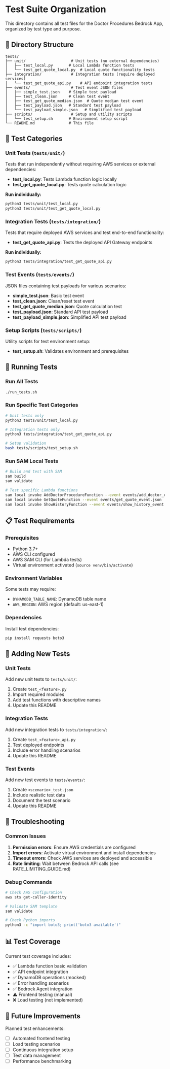 # Test Suite Organization

This directory contains all test files for the Doctor Procedures Bedrock App, organized by test type and purpose.

## 📁 Directory Structure

```
tests/
├── unit/                    # Unit tests (no external dependencies)
│   ├── test_local.py       # Local Lambda function tests
│   └── test_get_quote_local.py  # Local quote functionality tests
├── integration/             # Integration tests (require deployed services)
│   └── test_get_quote_api.py    # API endpoint integration tests
├── events/                  # Test event JSON files
│   ├── simple_test.json    # Simple test payload
│   ├── test_clean.json     # Clean test event
│   ├── test_get_quote_median.json  # Quote median test event
│   ├── test_payload.json   # Standard test payload
│   └── test_payload_simple.json   # Simplified test payload
├── scripts/                 # Setup and utility scripts
│   └── test_setup.sh       # Environment setup script
└── README.md               # This file
```

## 🧪 Test Categories

### Unit Tests (`tests/unit/`)
Tests that run independently without requiring AWS services or external dependencies:
- **test_local.py**: Tests Lambda function logic locally
- **test_get_quote_local.py**: Tests quote calculation logic

**Run individually:**
```bash
python3 tests/unit/test_local.py
python3 tests/unit/test_get_quote_local.py
```

### Integration Tests (`tests/integration/`)
Tests that require deployed AWS services and test end-to-end functionality:
- **test_get_quote_api.py**: Tests the deployed API Gateway endpoints

**Run individually:**
```bash
python3 tests/integration/test_get_quote_api.py
```

### Test Events (`tests/events/`)
JSON files containing test payloads for various scenarios:
- **simple_test.json**: Basic test event
- **test_clean.json**: Clean/reset test event
- **test_get_quote_median.json**: Quote calculation test
- **test_payload.json**: Standard API test payload
- **test_payload_simple.json**: Simplified API test payload

### Setup Scripts (`tests/scripts/`)
Utility scripts for test environment setup:
- **test_setup.sh**: Validates environment and prerequisites

## 🚀 Running Tests

### Run All Tests
```bash
./run_tests.sh
```

### Run Specific Test Categories
```bash
# Unit tests only
python3 tests/unit/test_local.py

# Integration tests only
python3 tests/integration/test_get_quote_api.py

# Setup validation
bash tests/scripts/test_setup.sh
```

### Run SAM Local Tests
```bash
# Build and test with SAM
sam build
sam validate

# Test specific Lambda functions
sam local invoke AddDoctorProcedureFunction --event events/add_doctor_event.json
sam local invoke GetQuoteFunction --event events/get_quote_event.json
sam local invoke ShowHistoryFunction --event events/show_history_event.json
```

## 📋 Test Requirements

### Prerequisites
- Python 3.7+
- AWS CLI configured
- AWS SAM CLI (for Lambda tests)
- Virtual environment activated (`source venv/bin/activate`)

### Environment Variables
Some tests may require:
- `DYNAMODB_TABLE_NAME`: DynamoDB table name
- `AWS_REGION`: AWS region (default: us-east-1)

### Dependencies
Install test dependencies:
```bash
pip install requests boto3
```

## 🔧 Adding New Tests

### Unit Tests
Add new unit tests to `tests/unit/`:
1. Create `test_<feature>.py`
2. Import required modules
3. Add test functions with descriptive names
4. Update this README

### Integration Tests
Add new integration tests to `tests/integration/`:
1. Create `test_<feature>_api.py`
2. Test deployed endpoints
3. Include error handling scenarios
4. Update this README

### Test Events
Add new test events to `tests/events/`:
1. Create `<scenario>_test.json`
2. Include realistic test data
3. Document the test scenario
4. Update this README

## 🐛 Troubleshooting

### Common Issues
1. **Permission errors**: Ensure AWS credentials are configured
2. **Import errors**: Activate virtual environment and install dependencies
3. **Timeout errors**: Check AWS services are deployed and accessible
4. **Rate limiting**: Wait between Bedrock API calls (see RATE_LIMITING_GUIDE.md)

### Debug Commands
```bash
# Check AWS configuration
aws sts get-caller-identity

# Validate SAM template
sam validate

# Check Python imports
python3 -c "import boto3; print('boto3 available')"
```

## 📊 Test Coverage

Current test coverage includes:
- ✅ Lambda function basic validation
- ✅ API endpoint integration
- ✅ DynamoDB operations (mocked)
- ✅ Error handling scenarios
- ✅ Bedrock Agent integration
- ⚠️ Frontend testing (manual)
- ❌ Load testing (not implemented)

## 🎯 Future Improvements

Planned test enhancements:
- [ ] Automated frontend testing
- [ ] Load testing scenarios
- [ ] Continuous integration setup
- [ ] Test data management
- [ ] Performance benchmarking
